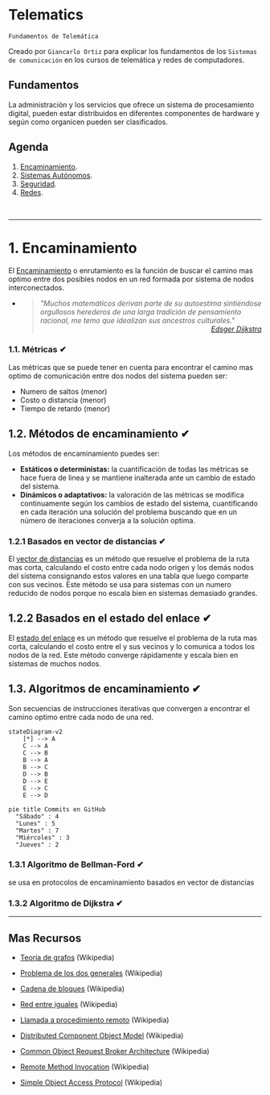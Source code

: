 # Telematics
<p><code>Fundamentos de Telemática</code></p>
<p>Creado por <code>Giancarlo Ortiz</code> para explicar los fundamentos de los <code>Sistemas de comunicación</code> en los cursos de telemática y redes de computadores.</p>

## Fundamentos
La administración y los servicios que ofrece un sistema de procesamiento digital, pueden estar distribuidos en diferentes componentes de hardware y según como organicen pueden ser clasificados.

## Agenda
1. [Encaminamiento](#2-sistema-descentralizados).
1. [Sistemas Autónomos](#1-sistemas-centralizados).
1. [Seguridad](#3-seguridad).
1. [Redes](#3-redes).

<br>

---
# 1. Encaminamiento
El [Encaminamiento][1] o enrutamiento es la función de buscar el camino mas optimo entre dos posibles nodos en un red formada por sistema de nodos interconectados.

[1]:https://es.wikipedia.org/wiki/Encaminamiento

* ><i>"Muchos matemáticos derivan parte de su autoestima sintiéndose orgullosos herederos de una larga tradición de pensamiento racional, me temo que idealizan sus ancestros culturales."</i><br>
<cite style="display:block; text-align: right">[Edsger Dijkstra](https://es.wikipedia.org/wiki/Edsger_Dijkstra)</cite>

### 1.1. Métricas ✔
Las métricas que se puede tener en cuenta para encontrar el camino mas optimo de comunicación entre dos nodos del sistema pueden ser:
* Numero de saltos (menor)
* Costo o distancia (menor)
* Tiempo de retardo (menor)

## 1.2. Métodos de encaminamiento ✔
Los métodos de encaminamiento puedes ser:
* __Estáticos o deterministas:__ la cuantificación de todas las métricas se hace fuera de linea y se mantiene inalterada ante un cambio de estado del sistema.
* __Dinámicos o adaptativos:__ la valoración de las métricas se modifica continuamente según los cambios de estado del sistema, cuantificando en cada iteración una solución del problema buscando que en un número de iteraciones converja a la solución optima.

### 1.2.1 Basados en vector de distancias ✔
El [vector de distancias][121] es un método que resuelve el problema de la ruta mas corta, calculando el costo entre cada nodo origen y los demás nodos del sistema consignando estos valores en una tabla que luego comparte con sus vecinos. Este método se usa para sistemas con un numero reducido de nodos porque no escala bien en sistemas demasiado grandes.

[121]:https://es.wikipedia.org/wiki/Vector_de_distancias

## 1.2.2 Basados en el estado del enlace ✔
El [estado del enlace][122] es un método que resuelve el problema de la ruta mas corta, calculando el costo entre el y sus vecinos y lo comunica a todos los nodos de la red. Este método converge rápidamente y escala bien en sistemas de muchos nodos.

[122]:https://es.wikipedia.org/wiki/Estado_de_enlace

## 1.3. Algoritmos de encaminamiento ✔
Son secuencias de instrucciones iterativas que convergen a encontrar el camino optimo entre cada nodo de una red.

```mermaid
stateDiagram-v2
    [*] --> A
    C --> A
    C --> B   
    B --> A
    B --> C
    D --> B
    D --> E   
    E --> C
    E --> D
```

```mermaid
pie title Commits en GitHub
  "Sábado" : 4
  "Lunes" : 5
  "Martes" : 7
  "Miércoles" : 3
  "Jueves" : 2
```

### 1.3.1 Algoritmo de Bellman-Ford ✔
se usa en protocolos de encaminamiento basados en vector de distancias

### 1.3.2 Algoritmo de Dijkstra ✔

---
## Mas Recursos
- [Teoría de grafos](https://es.wikipedia.org/wiki/Teor%C3%ADa_de_grafos) (Wikipedia)
- [Problema de los dos generales](https://es.wikipedia.org/wiki/Problema_de_los_dos_generales) (Wikipedia)


- [Cadena de bloques](https://es.wikipedia.org/wiki/Cadena_de_bloques) (Wikipedia)
- [Red entre iguales](https://es.wikipedia.org/wiki/Peer-to-peer) (Wikipedia)


- [Llamada a procedimiento remoto](https://es.wikipedia.org/wiki/Llamada_a_procedimiento_remotos) (Wikipedia)


- [Distributed Component Object Model](https://es.wikipedia.org/wiki/Modelo_de_Objetos_de_Componentes_Distribuidos) (Wikipedia)
- [Common Object Request Broker Architecture](https://es.wikipedia.org/wiki/CORBA) (Wikipedia)
- [Remote Method Invocation](https://es.wikipedia.org/wiki/Java_Remote_Method_Invocation) (Wikipedia)
- [Simple Object Access Protocol](https://es.wikipedia.org/wiki/Simple_Object_Access_Protocol) (Wikipedia)
